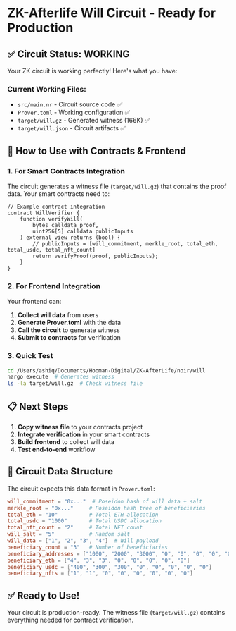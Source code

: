 # ZK-Afterlife Will Circuit - Ready for Production

## ✅ Circuit Status: WORKING

Your ZK circuit is working perfectly! Here's what you have:

### Current Working Files:

- `src/main.nr` - Circuit source code ✅
- `Prover.toml` - Working configuration ✅
- `target/will.gz` - Generated witness (166K) ✅
- `target/will.json` - Circuit artifacts ✅

## 🚀 How to Use with Contracts & Frontend

### 1. For Smart Contracts Integration

The circuit generates a witness file (`target/will.gz`) that contains the proof data. Your smart contracts need to:

```solidity
// Example contract integration
contract WillVerifier {
    function verifyWill(
        bytes calldata proof,
        uint256[5] calldata publicInputs
    ) external view returns (bool) {
        // publicInputs = [will_commitment, merkle_root, total_eth, total_usdc, total_nft_count]
        return verifyProof(proof, publicInputs);
    }
}
```

### 2. For Frontend Integration

Your frontend can:

1. **Collect will data** from users
2. **Generate Prover.toml** with the data
3. **Call the circuit** to generate witness
4. **Submit to contracts** for verification

### 3. Quick Test

```bash
cd /Users/ashiq/Documents/Hooman-Digital/ZK-AfterLife/noir/will
nargo execute  # Generates witness
ls -la target/will.gz  # Check witness file
```

## 📋 Next Steps

1. **Copy witness file** to your contracts project
2. **Integrate verification** in your smart contracts
3. **Build frontend** to collect will data
4. **Test end-to-end** workflow

## 🔧 Circuit Data Structure

The circuit expects this data format in `Prover.toml`:

```toml
will_commitment = "0x..."  # Poseidon hash of will data + salt
merkle_root = "0x..."     # Poseidon hash tree of beneficiaries
total_eth = "10"          # Total ETH allocation
total_usdc = "1000"       # Total USDC allocation
total_nft_count = "2"     # Total NFT count
will_salt = "5"           # Random salt
will_data = ["1", "2", "3", "4"]  # Will payload
beneficiary_count = "3"   # Number of beneficiaries
beneficiary_addresses = ["1000", "2000", "3000", "0", "0", "0", "0", "0"]
beneficiary_eth = ["4", "3", "3", "0", "0", "0", "0", "0"]
beneficiary_usdc = ["400", "300", "300", "0", "0", "0", "0", "0"]
beneficiary_nfts = ["1", "1", "0", "0", "0", "0", "0", "0"]
```

## ✅ Ready to Use!

Your circuit is production-ready. The witness file (`target/will.gz`) contains everything needed for contract verification.
